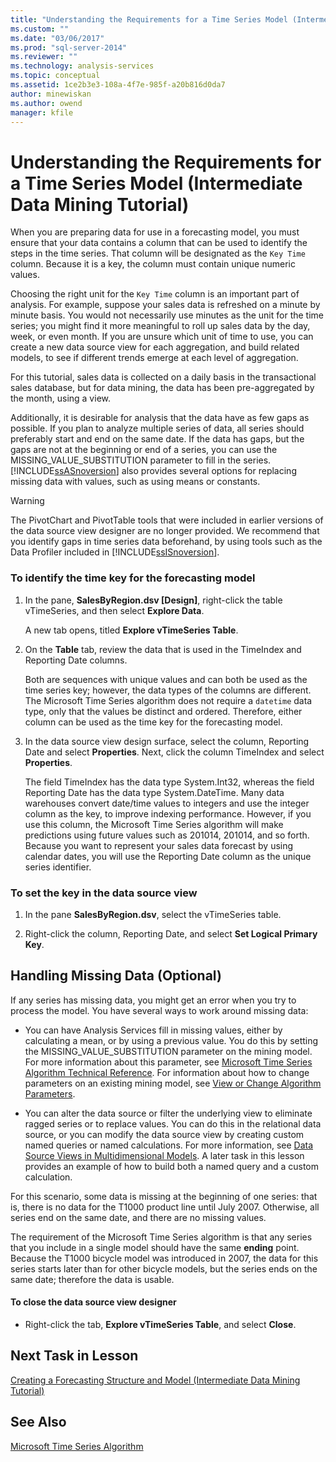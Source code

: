 ```yaml
---
title: "Understanding the Requirements for a Time Series Model (Intermediate Data Mining Tutorial) | Microsoft Docs"
ms.custom: ""
ms.date: "03/06/2017"
ms.prod: "sql-server-2014"
ms.reviewer: ""
ms.technology: analysis-services
ms.topic: conceptual
ms.assetid: 1ce2b3e3-108a-4f7e-985f-a20b816d0da7
author: minewiskan
ms.author: owend
manager: kfile
---
```

# Understanding the Requirements for a Time Series Model (Intermediate Data Mining Tutorial)
  When you are preparing data for use in a forecasting model, you must ensure that your data contains a column that can be used to identify the steps in the time series. That column will be designated as the `Key Time` column. Because it is a key, the column must contain unique numeric values.  
  
 Choosing the right unit for the `Key Time` column is an important part of analysis. For example, suppose your sales data is refreshed on a minute by minute basis. You would not necessarily use minutes as the unit for the time series; you might find it more meaningful to roll up sales data by the day, week, or even month. If you are unsure which unit of time to use, you can create a new data source view for each aggregation, and build related models, to see if different trends emerge at each level of aggregation.  
  
 For this tutorial, sales data is collected on a daily basis in the transactional sales database, but for data mining, the data has been pre-aggregated by the month, using a view.  
  
 Additionally, it is desirable for analysis that the data have as few gaps as possible. If you plan to analyze multiple series of data, all series should preferably start and end on the same date. If the data has gaps, but the gaps are not at the beginning or end of a series, you can use the MISSING_VALUE_SUBSTITUTION parameter to fill in the series. [!INCLUDE[ssASnoversion](../includes/ssasnoversion-md.md)] also provides several options for replacing missing data with values, such as using means or constants.  
  
> [!WARNING]  
>  The PivotChart and PivotTable tools that were included in earlier versions of the data source view designer are no longer provided. We recommend that you identify gaps in time series data beforehand, by using tools such as the Data Profiler included in [!INCLUDE[ssISnoversion](../includes/ssisnoversion-md.md)].  
  
### To identify the time key for the forecasting model  
  
1.  In the pane, **SalesByRegion.dsv [Design]**, right-click the table vTimeSeries, and then select **Explore Data**.  
  
     A new tab opens, titled **Explore vTimeSeries Table**.  
  
2.  On the **Table** tab, review the data that is used in the TimeIndex and Reporting Date columns.  
  
     Both are sequences with unique values and can both be used as the time series key; however, the data types of the columns are different. The Microsoft Time Series algorithm does not require a `datetime` data type, only that the values be distinct and ordered. Therefore, either column can be used as the time key for the forecasting model.  
  
3.  In the data source view design surface, select the column, Reporting Date and select **Properties**. Next, click the column TimeIndex and select **Properties**.  
  
     The field TimeIndex has the data type System.Int32, whereas the field Reporting Date has the data type System.DateTime. Many data warehouses convert date/time values to integers and use the integer column as the key, to improve indexing performance. However, if you use this column, the Microsoft Time Series algorithm will make predictions using future values such as 201014, 201014, and so forth. Because you want to represent your sales data forecast by using calendar dates, you will use the Reporting Date column as the unique series identifier.  
  
### To set the key in the data source view  
  
1.  In the pane **SalesByRegion.dsv**, select the vTimeSeries table.  
  
2.  Right-click the column, Reporting Date, and select **Set Logical Primary Key**.  
  
## Handling Missing Data (Optional)  
 If any series has missing data, you might get an error when you try to process the model. You have several ways to work around missing data:  
  
-   You can have Analysis Services fill in missing values, either by calculating a mean, or by using a previous value. You do this by setting the MISSING_VALUE_SUBSTITUTION parameter on the mining model. For more information about this parameter, see [Microsoft Time Series Algorithm Technical Reference](../../2014/analysis-services/data-mining/microsoft-time-series-algorithm-technical-reference.md). For information about how to change parameters on an existing mining model, see [View or Change Algorithm Parameters](../../2014/analysis-services/data-mining/view-or-change-algorithm-parameters.md).  
  
-   You can alter the data source or filter the underlying view to eliminate ragged series or to replace values. You can do this in the relational data source, or you can modify the data source view by creating custom named queries or named calculations. For more information, see [Data Source Views in Multidimensional Models](https://docs.microsoft.com/analysis-services/multidimensional-models/data-source-views-in-multidimensional-models). A later task in this lesson provides an example of how to build both a named query and a custom calculation.  
  
 For this scenario, some data is missing at the beginning of one series: that is, there is no data for the T1000 product line until July 2007. Otherwise, all series end on the same date, and there are no missing values.  
  
 The requirement of the Microsoft Time Series algorithm is that any series that you include in a single model should have the same **ending** point. Because the T1000 bicycle model was introduced in 2007, the data for this series starts later than for other bicycle models, but the series ends on the same date; therefore the data is usable.  
  
#### To close the data source view designer  
  
-   Right-click the tab, **Explore vTimeSeries Table**, and select **Close**.  
  
## Next Task in Lesson  
 [Creating a Forecasting Structure and Model &#40;Intermediate Data Mining Tutorial&#41;](../../2014/tutorials/creating-a-forecasting-structure-and-model-intermediate-data-mining-tutorial.md)  
  
## See Also  
 [Microsoft Time Series Algorithm](../../2014/analysis-services/data-mining/microsoft-time-series-algorithm.md)  
  
  
